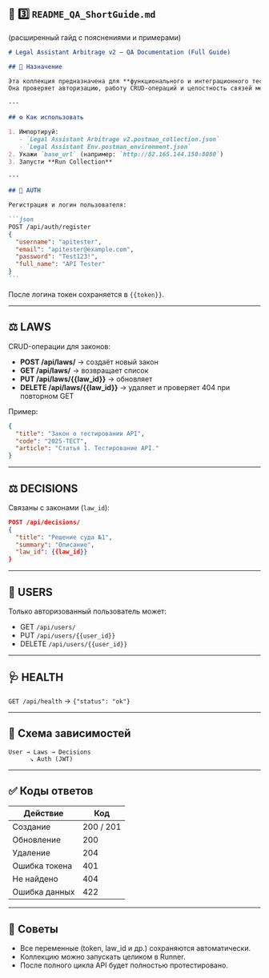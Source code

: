 ## 📘 3️⃣ `README_QA_ShortGuide.md`

(расширенный гайд с пояснениями и примерами)

````markdown
# Legal Assistant Arbitrage v2 — QA Documentation (Full Guide)

## 🎯 Назначение

Эта коллекция предназначена для **функционального и интеграционного тестирования** API Legal Assistant Arbitrage v2 через Postman.
Она проверяет авторизацию, работу CRUD-операций и целостность связей между сущностями.

---

## ⚙️ Как использовать

1. Импортируй:
   - `Legal Assistant Arbitrage v2.postman_collection.json`
   - `Legal Assistant Env.postman_environment.json`
2. Укажи `base_url` (например: `http://82.165.144.150:8080`)
3. Запусти **Run Collection**

---

## 🔐 AUTH

Регистрация и логин пользователя:

```json
POST /api/auth/register
{
  "username": "apitester",
  "email": "apitester@example.com",
  "password": "Test123!",
  "full_name": "API Tester"
}
```
````

После логина токен сохраняется в `{{token}}`.

---

## ⚖ LAWS

CRUD-операции для законов:

- **POST /api/laws/** → создаёт новый закон
- **GET /api/laws/** → возвращает список
- **PUT /api/laws/{{law_id}}** → обновляет
- **DELETE /api/laws/{{law_id}}** → удаляет и проверяет 404 при повторном GET

Пример:

```json
{
  "title": "Закон о тестировании API",
  "code": "2025-ТЕСТ",
  "article": "Статья 1. Тестирование API."
}
```

---

## ⚖ DECISIONS

Связаны с законами (`law_id`):

```json
POST /api/decisions/
{
  "title": "Решение суда №1",
  "summary": "Описание",
  "law_id": {{law_id}}
}
```

---

## 👥 USERS

Только авторизованный пользователь может:

- GET `/api/users/`
- PUT `/api/users/{{user_id}}`
- DELETE `/api/users/{{user_id}}`

---

## 🩺 HEALTH

`GET /api/health` → `{"status": "ok"}`

---

## 🧩 Схема зависимостей

```
User → Laws → Decisions
      ↘ Auth (JWT)
```

---

## ✅ Коды ответов

| Действие      | Код       |
| ------------- | --------- |
| Создание      | 200 / 201 |
| Обновление    | 200       |
| Удаление      | 204       |
| Ошибка токена | 401       |
| Не найдено    | 404       |
| Ошибка данных | 422       |

---

## 🧠 Советы

- Все переменные (token, law_id и др.) сохраняются автоматически.
- Коллекцию можно запускать целиком в Runner.
- После полного цикла API будет полностью протестировано.

```

```

